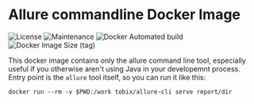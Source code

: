 # Allure commandline Docker Image

![License](https://img.shields.io/github/license/Dosage-Bot/allure-cli)
![Maintenance](https://img.shields.io/maintenance/yes/2020)
![Docker Automated build](https://img.shields.io/docker/automated/tobix/allure-cli)
![Docker Image Size (tag)](https://img.shields.io/docker/image-size/tobix/allure-cli/latest)

This docker image contains only the allure command line tool, especially useful
if you otherwise aren't using Java in your developemnt process. Entry point is
the `allure` tool itself, so you can run it like this:

    docker run --rm -v $PWD:/work tobix/allure-cli serve report/dir
